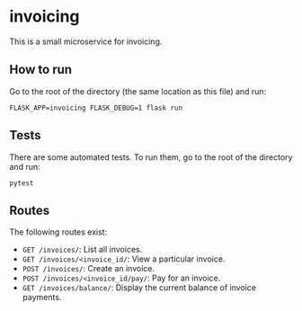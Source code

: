 
# invoicing

This is a small microservice for invoicing.

## How to run
Go to the root of the directory (the same location as this file) and run:

    FLASK_APP=invoicing FLASK_DEBUG=1 flask run

## Tests
There are some automated tests. To run them, go to the root of the directory and run:

    pytest

## Routes
The following routes exist:

* `GET /invoices/`: List all invoices.
* `GET /invoices/<invoice_id/`: View a particular invoice.
* `POST /invoices/`: Create an invoice.
* `POST /invoices/<invoice_id/pay/`: Pay for an invoice.
* `GET /invoices/balance/`: Display the current balance of invoice payments.
